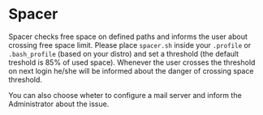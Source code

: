 # Spacer
Spacer checks free space on defined paths and informs the user about crossing free space limit.
Please place `spacer.sh` inside your `.profile` or `.bash_profile` (based on your distro) and set a threshold (the default treshold is 85% of used space). Whenever the user crosses the threshold on next login he/she will be informed about the danger of crossing space threshold. 

You can also choose wheter to configure a mail server and inform the Administrator about the issue.
